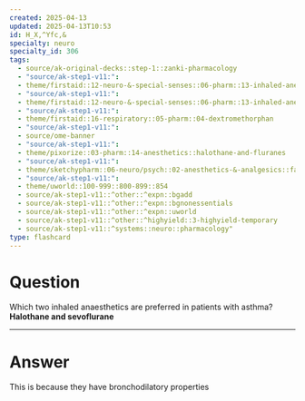 ```yaml
---
created: 2025-04-13
updated: 2025-04-13T10:53
id: H_X,^Yfc,&
specialty: neuro
specialty_id: 306
tags:
  - source/ak-original-decks::step-1::zanki-pharmacology
  - "source/ak-step1-v11:": 
  - theme/firstaid::12-neuro-&-special-senses::06-pharm::13-inhaled-anesthetics
  - "source/ak-step1-v11:": 
  - theme/firstaid::12-neuro-&-special-senses::06-pharm::13-inhaled-anesthetics::clinical
  - "source/ak-step1-v11:": 
  - theme/firstaid::16-respiratory::05-pharm::04-dextromethorphan
  - "source/ak-step1-v11:": 
  - source/ome-banner
  - "source/ak-step1-v11:": 
  - theme/pixorize::03-pharm::14-anesthetics::halothane-and-fluranes
  - "source/ak-step1-v11:": 
  - theme/sketchypharm::06-neuro/psych::02-anesthetics-&-analgesics::fa-anesthetics
  - "source/ak-step1-v11:": 
  - theme/uworld::100-999::800-899::854
  - source/ak-step1-v11::^other::^expn::bgadd
  - source/ak-step1-v11::^other::^expn::bgnonessentials
  - source/ak-step1-v11::^other::^expn::uworld
  - source/ak-step1-v11::^other::^highyield::3-highyield-temporary
  - source/ak-step1-v11::^systems::neuro::pharmacology"
type: flashcard
---
```


# Question
Which two inhaled anaesthetics are preferred in patients with asthma?   **Halothane and sevoflurane**

---

# Answer
This is because they have bronchodilatory properties